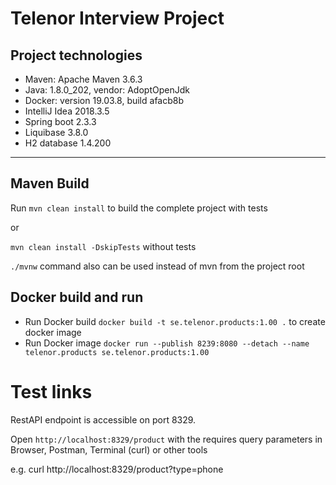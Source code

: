 # Telenor Interview Project

## Project technologies
* Maven: Apache Maven 3.6.3
* Java: 1.8.0_202, vendor: AdoptOpenJdk
* Docker: version 19.03.8, build afacb8b
* IntelliJ Idea 2018.3.5
* Spring boot 2.3.3
* Liquibase 3.8.0
* H2 database 1.4.200

---

## Maven Build
Run ```mvn clean install``` to build the complete project with tests

or

```mvn clean install -DskipTests``` without tests

```./mvnw``` command also can be used instead of mvn from the project root

## Docker build and run
* Run Docker build ```docker build -t se.telenor.products:1.00 .``` to create docker image
* Run Docker image ```docker run --publish 8239:8080 --detach --name telenor.products se.telenor.products:1.00```

# Test links
RestAPI endpoint is accessible on port 8329.

Open ```http://localhost:8329/product``` with the requires query parameters in Browser, Postman, Terminal (curl) or other tools

e.g. curl http://localhost:8329/product?type=phone
